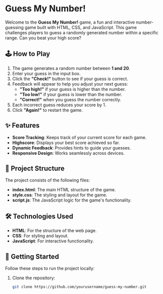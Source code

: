 # Guess My Number!

Welcome to the **Guess My Number!** game, a fun and interactive number-guessing game built with HTML, CSS, and JavaScript. This game challenges players to guess a randomly generated number within a specific range. Can you beat your high score?

## 🕹️ How to Play

1. The game generates a random number between **1 and 20**.
2. Enter your guess in the input box.
3. Click the **"Check!"** button to see if your guess is correct.
4. Feedback will appear to help you adjust your next guess:
   - **"Too high!"** if your guess is higher than the number.
   - **"Too low!"** if your guess is lower than the number.
   - **"Correct!"** when you guess the number correctly.
5. Each incorrect guess reduces your score by 1.
6. Click **"Again!"** to restart the game.

## ✨ Features

- **Score Tracking**: Keeps track of your current score for each game.
- **Highscore**: Displays your best score achieved so far.
- **Dynamic Feedback**: Provides hints to guide your guesses.
- **Responsive Design**: Works seamlessly across devices.

## 📂 Project Structure

The project consists of the following files:

- **index.html**: The main HTML structure of the game.
- **style.css**: The styling and layout for the game.
- **script.js**: The JavaScript logic for the game's functionality.

## 🛠️ Technologies Used

- **HTML**: For the structure of the web page.
- **CSS**: For styling and layout.
- **JavaScript**: For interactive functionality.

## 🚀 Getting Started

Follow these steps to run the project locally:

1. Clone the repository:
   ```bash
   git clone https://github.com/yourusername/guess-my-number.git
   ```
